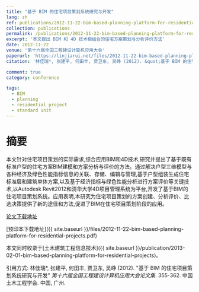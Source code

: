 ```yaml
---
title: "基于 BIM 的住宅项目策划系统研究与开发"
lang: zh
ref: publications/2012-11-22-bim-based-planning-platform-for-residential-projects
collection: publications
permalink: /publications/2012-11-22-bim-based-planning-platform-for-residential-projects
excerpt: '本文提出 BIM 和 4D 技术相结合的住宅方案策划与分析评价方法'
date: 2012-11-22
venue: '第十六届全国工程建设计算机应用大会'
paperurl: 'https://linjiarui.net/files/2012-11-22-bim-based-planning-platform-for-residential-projects.pdf'
citation: '林佳瑞*, 张建平, 何田丰, 贾卫东, 吴峥 (2012). &quot;基于 BIM 的住宅项目策划系统研究与开发&quot; <i>第十六届全国工程建设计算机应用大会论文集</i>. 355-362. 中国土木工程学会. 中国, 广州.'

comment: true
category: conference

tags: 
  - BIM
  - planning
  - residential project
  - standard unit
---
```



摘要
====

本文针对住宅项目策划的实际需求,综合应用BIM和4D技术,研究并提出了基于既有标准户型的住宅方案BIM建模和方案分析与评价的方法。通过解决户型三维模型与各种经济及绿色性能指标信息的关联、存储、编辑与管理,基于户型组装生成住宅标准层和建筑单体方案,以及基于经济指标与绿色性能分析进行方案评价等关键技术,以Autodesk Revit2012和清华大学4D项目管理系统为平台,开发了基于BIM的住宅项目策划系统。应用表明,本研究为住宅项目策划的方案创建、分析评价、比选决策提供了新的途径和方法,促进了BIM在住宅项目策划阶段的应用。

[论文下载地址](http://kns.cnki.net/KCMS/detail/detail.aspx?dbcode=CPFD&dbname=CPFD0914&filename=OGTY201211004054&v=MTU3MDNLdWhkaG5qOThUbmpxcXhkRWVNT1VLcmlmWnU5dkh5bmxVNzNOSWxzV0tpcmZkN0c0SDlQTnJvOUZZT3NLQ0JO)

[预印本下载地址]({{ site.baseurl }}/files/2012-11-22-bim-based-planning-platform-for-residential-projects.pdf)

本文同时收录于[土木建筑工程信息技术]({{ site.baseurl }}/publication/2013-02-01-bim-based-planning-platform-for-residential-projects)。

引用方式: 林佳瑞*, 张建平, 何田丰, 贾卫东, 吴峥 (2012). &quot;基于 BIM 的住宅项目策划系统研究与开发&quot; <i>第十六届全国工程建设计算机应用大会论文集</i>. 355-362. 中国土木工程学会. 中国, 广州.